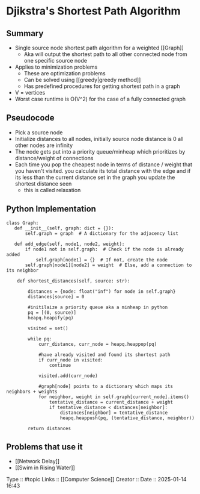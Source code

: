 # Djikstra's Shortest Path Algorithm

## Summary

- Single source node shortest path algorithm for  a weighted [[Graph]]
	- Aka will output the shortest path to all other connected node from one specific source node
- Applies to minimization problems
	- These are optimization problems
	- Can be solved using [[greedy|greedy method]]
	- Has predefined procedures for getting shortest path in a graph 
- V = vertices
- Worst case runtime is O(V^2) for the case of a fully connected graph
## Pseudocode

- Pick a source node
- Initialize distances to all nodes, initially source node distance is 0 all other nodes are infinity
- The node gets put into a priority queue/minheap which prioritizes by distance/weight of connections
- Each time you pop the cheapest node in terms of distance / weight that you haven't visited. you calculate its total distance with the edge and if its less than the current distance set in the graph you update the shortest distance seen
	- this is called relaxation

## Python Implementation


```
class Graph:
   def __init__(self, graph: dict = {}):
       self.graph = graph  # A dictionary for the adjacency list

   def add_edge(self, node1, node2, weight):
       if node1 not in self.graph:  # Check if the node is already added
           self.graph[node1] = {}  # If not, create the node
       self.graph[node1][node2] = weight  # Else, add a connection to its neighbor

	def shortest_distances(self, source: str):

		distances = {node: float("inf") for node in self.graph}
		distances[source] = 0

		#initilaize a priority queue aka a minheap in python
		pq = [(0, source)]
		heapq.heapify(pq)

		visited = set()

		while pq:
			curr_distance, curr_node = heapq.heappop(pq)

			#have already visited and found its shortest path
			if curr_node in visited:
				continue

			visited.add(curr_node)

			#graph[node] points to a dictionary which maps its neighbors + weights
			for neighbor, weight in self.graph[current_node].items()
				tentative_distance = current_distance + weight
				if tentative_distance < distances[neighbor]:
					distances[neighbor] = tentative_distance
					heapq.heappush(pq, (tentative_distance, neighbor))

		return distances
```

## Problems that use it

- [[Network Delay]]
- [[Swim in Rising Water]]

Type :: #topic
Links :: [[Computer Science]]
Creator ::
Date ::  2025-01-14 16:43